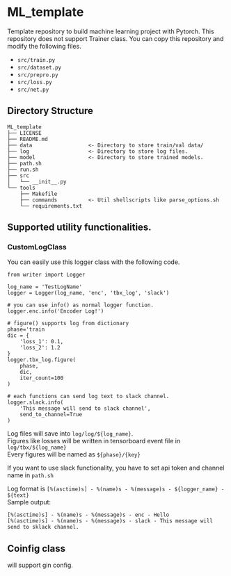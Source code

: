 # ML_template  
Template repository to build machine learning project with Pytorch.
This repository does not support Trainer class.
You can copy this repository and modify the following files.  
- `src/train.py`
- `src/dataset.py`
- `src/prepro.py`
- `src/loss.py`
- `src/net.py`


## Directory Structure
```
ML_template
├── LICENSE
├── README.md
├── data                  <- Directory to store train/val data/
├── log                   <- Directory to store log files.
├── model                 <- Directory to store trained models.
├── path.sh                
├── run.sh                 
├── src                    
│   └── __init__.py
└── tools
    ├── Makefile
    ├── commands          <- Util shellscripts like parse_options.sh
    └── requirements.txt  
```

## Supported utility functionalities.
### CustomLogClass
You can easily use this logger class with the following code.

```
from writer import Logger

log_name = 'TestLogName'
logger = Logger(log_name, 'enc', 'tbx_log', 'slack')

# you can use info() as normal logger function.
logger.enc.info('Encoder Log!')

# figure() supports log from dictionary
phase='train
dic = {
    'loss_1': 0.1,
    'loss_2': 1.2
}
logger.tbx_log.figure(
    phase,
    dic,
    iter_count=100
)

# each functions can send log text to slack channel.
logger.slack.info(
    'This message will send to slack channel',
    send_to_channel=True
)
```
Log files will save into `log/log/${log_name}`.  
Figures like losses will be written in tensorboard event file in `log/tbx/${log_name}`  
Every figures will be named as `${phase}/{key}`
  
If you want to use slack functionality, you have to set
api token and channel name in `path.sh`

Log format is `[%(asctime)s] - %(name)s - %(message)s - ${logger_name} - ${text}`  
Sample output:
```
[%(asctime)s] - %(name)s - %(message)s - enc - Hello
[%(asctime)s] - %(name)s - %(message)s - slack - This message will send to sklack channel.
```

## Coinfig class
will support gin config.
